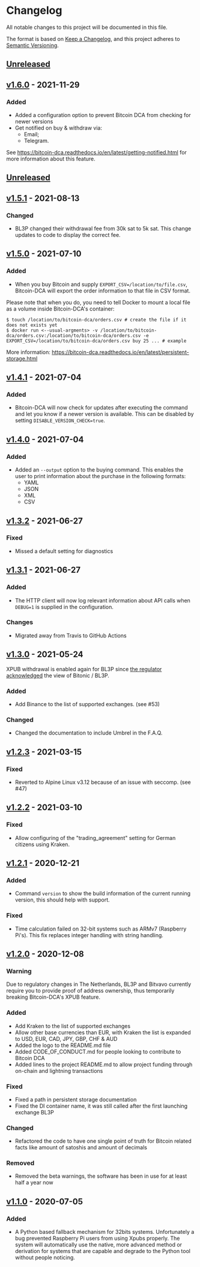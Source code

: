 # Changelog
All notable changes to this project will be documented in this file.

The format is based on [Keep a Changelog](https://keepachangelog.com/en/1.0.0/),
and this project adheres to [Semantic Versioning](https://semver.org/spec/v2.0.0.html).

## [Unreleased]
## [v1.6.0] - 2021-11-29
### Added
* Added a configuration option to prevent Bitcoin DCA from checking for newer versions
* Get notified on buy & withdraw via:
  * Email;
  * Telegram.

See https://bitcoin-dca.readthedocs.io/en/latest/getting-notified.html for more information about this feature.

## [Unreleased]
## [v1.5.1] - 2021-08-13
### Changed
* BL3P changed their withdrawal fee from 30k sat to 5k sat. This change updates to code to display the correct fee.

## [v1.5.0] - 2021-07-10
### Added
* When you buy Bitcoin and supply `EXPORT_CSV=/location/to/file.csv`, Bitcoin-DCA will export the order information to that file in CSV format.

Please note that when you do, you need to tell Docker to mount a local file as a volume inside Bitcoin-DCA's container:

```shell
$ touch /location/to/bitcoin-dca/orders.csv # create the file if it does not exists yet
$ docker run <--usual-argments> -v /location/to/bitcoin-dca/orders.csv:/location/to/bitcoin-dca/orders.csv -e EXPORT_CSV=/location/to/bitcoin-dca/orders.csv buy 25 ... # example 
```

More information: https://bitcoin-dca.readthedocs.io/en/latest/persistent-storage.html

## [v1.4.1] - 2021-07-04
### Added
* Bitcoin-DCA will now check for updates after executing the command and let you know if a newer version is available. This can be disabled by setting `DISABLE_VERSION_CHECK=true`.

## [v1.4.0] - 2021-07-04
### Added
* Added an `--output` option to the buying command. This enables the user to print information about the purchase in the following formats:
  * YAML
  * JSON
  * XML
  * CSV

## [v1.3.2] - 2021-06-27
### Fixed
* Missed a default setting for diagnostics

## [v1.3.1] - 2021-06-27
### Added
* The HTTP client will now log relevant information about API calls when `DEBUG=1` is supplied in the configuration.

### Changes
* Migrated away from Travis to GitHub Actions

## [v1.3.0] - 2021-05-24
XPUB withdrawal is enabled again for BL3P since [the regulator acknowledged](https://bitonic.nl/en/news/231/dnb-formally-acknowledges-complaints-bitonic-and-revokes-wallet-verification-requirement) the view of Bitonic / BL3P. 

### Added
* Add Binance to the list of supported exchanges. (see #53)

### Changed
* Changed the documentation to include Umbrel in the F.A.Q.

## [v1.2.3] - 2021-03-15
### Fixed
* Reverted to Alpine Linux v3.12 because of an issue with seccomp. (see #47)

## [v1.2.2] - 2021-03-10
### Fixed
* Allow configuring of the "trading_agreement" setting for German citizens using Kraken.

## [v1.2.1] - 2020-12-21
### Added
* Command `version` to show the build information of the current running version, this should help with support.

### Fixed
* Time calculation failed on 32-bit systems such as ARMv7 (Raspberry Pi's). This fix replaces integer handling with string handling.

## [v1.2.0] - 2020-12-08
### Warning
Due to regulatory changes in The Netherlands, BL3P and Bitvavo currently require you to provide proof of address ownership, thus temporarily breaking Bitcoin-DCA's XPUB feature.

### Added
* Add Kraken to the list of supported exchanges
* Allow other base currencies than EUR, with Kraken the list is expanded to USD, EUR, CAD, JPY, GBP, CHF & AUD
* Added the logo to the README.md file
* Added CODE_OF_CONDUCT.md for people looking to contribute to Bitcoin DCA
* Added lines to the project README.md to allow project funding through on-chain and lightning transactions

### Fixed
* Fixed a path in persistent storage documentation
* Fixed the DI container name, it was still called after the first launching exchange BL3P

### Changed
* Refactored the code to have one single point of truth for Bitcoin related facts like amount of satoshis and amount of decimals

### Removed
* Removed the beta warnings, the software has been in use for at least half a year now

## [v1.1.0] - 2020-07-05
### Added
* A Python based fallback mechanism for 32bits systems. Unfortunately a bug prevented Raspberry Pi users from using Xpubs properly. The system will automatically use the native, more advanced method or derivation for systems that are capable and degrade to the Python tool without people noticing.

[Unreleased]: https://github.com/Jorijn/bitcoin-dca/compare/v1.6.0...HEAD
[v1.6.0]: https://github.com/Jorijn/bitcoin-dca/compare/v1.5.1...v1.6.0
[v1.5.1]: https://github.com/Jorijn/bitcoin-dca/compare/v1.5.0...v1.5.1
[v1.5.0]: https://github.com/Jorijn/bitcoin-dca/compare/v1.4.1...v1.5.0
[v1.4.1]: https://github.com/Jorijn/bitcoin-dca/compare/v1.4.0...v1.4.1
[v1.4.0]: https://github.com/Jorijn/bitcoin-dca/compare/v1.3.2...v1.4.0
[v1.3.2]: https://github.com/Jorijn/bitcoin-dca/compare/v1.3.1...v1.3.2
[v1.3.1]: https://github.com/Jorijn/bitcoin-dca/compare/v1.3.0...v1.3.1
[v1.3.0]: https://github.com/Jorijn/bitcoin-dca/compare/v1.2.3...v1.3.0
[v1.2.3]: https://github.com/Jorijn/bitcoin-dca/compare/v1.2.2...v1.2.3
[v1.2.2]: https://github.com/Jorijn/bitcoin-dca/compare/v1.2.1...v1.2.2
[v1.2.1]: https://github.com/Jorijn/bitcoin-dca/compare/v1.2.0...v1.2.1
[v1.2.0]: https://github.com/Jorijn/bitcoin-dca/compare/v1.1.0...v1.2.0
[v1.1.0]: https://github.com/Jorijn/bitcoin-dca/compare/v1.0.0...v1.1.0
